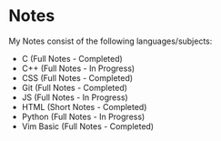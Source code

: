 # Notes
My Notes consist of the following languages/subjects:
- C (Full Notes - Completed)
- C++ (Full Notes - In Progress)
- CSS (Full Notes - Completed)
- Git (Full Notes - Completed)
- JS (Full Notes - In Progress)
- HTML (Short Notes - Completed)
- Python (Full Notes - In Progress)
- Vim Basic (Full Notes - Completed)